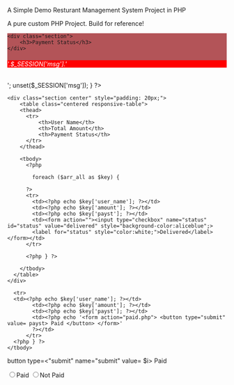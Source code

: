 

A Simple Demo Resturant Management System Project in PHP


A pure custom PHP Project. Build for reference!



<div class="section white-text" style="background: #B35458;">

	<div class="section">
		<h3>Payment Status</h3>
	</div>


  <?php

    if (isset($_SESSION['msg'])) {
        echo '<div class="section center" style="margin: 5px 35px;"><div class="row" style="background: red; color: white;">
        <div class="col s12">
            <h6>'.$_SESSION['msg'].'</h6>
            </div>
        </div></div>';
        unset($_SESSION['msg']);
    }

    ?>
	
	<div class="section center" style="padding: 20px;">
		<table class="centered responsive-table">
        <thead>
          <tr>
              <th>User Name</th>
              <th>Total Amount</th>
              <th>Payment Status</th>
          </tr>
        </thead>

        <tbody>
          <?php

            foreach ($arr_all as $key) {

          ?>
          <tr>
            <td><?php echo $key['user_name']; ?></td>
            <td><?php echo $key['amount']; ?></td>
            <td><?php echo $key['payst']; ?></td>
            <td><form action=""><input type="checkbox" name="status" id="status" value="delivered" style="background-color:aliceblue";>
            <label for="status" style="color:white;">Delivered</label></form></td>
          </tr>

          <?php } ?>
         
        </tbody>
      </table>
	</div>
</div>



<?php foreach ($arr_all as $key) {

?>
      <tr>
      <td><?php echo $key['user_name']; ?></td>
            <td><?php echo $key['amount']; ?></td>
            <td><?php echo $key['payst']; ?></td>
            <td><?php echo '<form action="paid.php"> <button type="submit" value= payst> Paid </button> </form>'
            ?></td>
          </tr>
      <?php } ?>
    </tbody>
  </table>
</div>
</div>	



button type=<"submit" name="submit" value= $i> Paid </button>

<input type="radio" name="paym" id="Paid" value="Paid"><label for="Paid">Paid</label>
              <input type="radio" name="paym" id="Not_Paid" value="Not Paid"><label for="Not Paid">Not Paid</label>
          